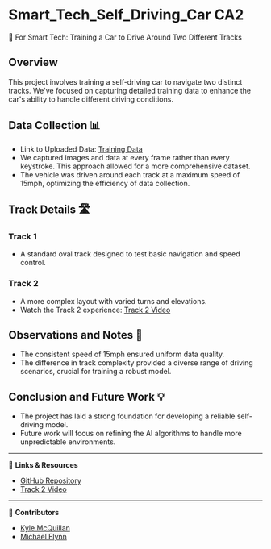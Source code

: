 # Smart_Tech_Self_Driving_Car CA2

🚗 For Smart Tech: Training a Car to Drive Around Two Different Tracks

## Overview
This project involves training a self-driving car to navigate two distinct tracks. We've focused on capturing detailed training data to enhance the car's ability to handle different driving conditions.

## Data Collection 📊
- Link to Uploaded Data: [Training Data](https://github.com/KyleMcQ/Images_CA2)
- We captured images and data at every frame rather than every keystroke. This approach allowed for a more comprehensive dataset.
- The vehicle was driven around each track at a maximum speed of 15mph, optimizing the efficiency of data collection.

## Track Details 🛣️
### Track 1
- A standard oval track designed to test basic navigation and speed control.
  
### Track 2
- A more complex layout with varied turns and elevations.
- Watch the Track 2 experience: [Track 2 Video](https://www.youtube.com/embed/3lzRTfwq0kI?si=gXJgatAZqmMzAT3N)

## Observations and Notes 📝
- The consistent speed of 15mph ensured uniform data quality.
- The difference in track complexity provided a diverse range of driving scenarios, crucial for training a robust model.

## Conclusion and Future Work 💡
- The project has laid a strong foundation for developing a reliable self-driving model.
- Future work will focus on refining the AI algorithms to handle more unpredictable environments.

---

🔗 **Links & Resources**
- [GitHub Repository](https://github.com/KyleMcQ/Images_CA2)
- [Track 2 Video](https://www.youtube.com/embed/3lzRTfwq0kI?si=gXJgatAZqmMzAT3N)

---

👥 **Contributors**
- [Kyle McQuillan](https://github.com/KyleMcQ)
- [Michael Flynn](https://github.com/Flynnn99) 

